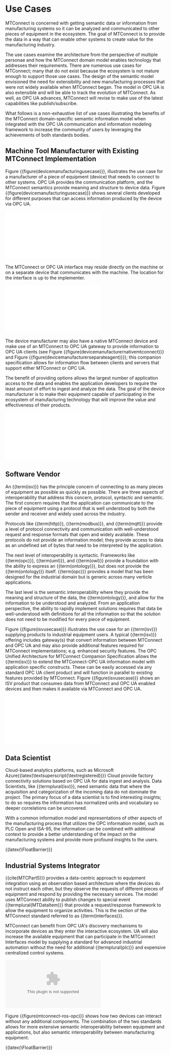 # Use Cases

MTConnect is concerned with getting semantic data or information from manufacturing systems so it can be analyzed and communicated to other pieces of equipment in the ecosystem. The goal of MTConnect is to provide the data in a way that can enable other systems to create value for the manufacturing industry. 

The use cases examine the architecture from the perspective of multiple personae and how the MTConnect domain model enables technology that addresses their requirements. There are numerous use cases for MTConnect; many that do not exist because the ecosystem is not mature enough to support those use cases. The design of the semantic model envisioned the need for extensibility and new manufacturing processes that were not widely available when MTConnect began. The model in OPC UA is also extensible and will be able to track the evolution of MTConnect. As well, as OPC UA advances, MTConnect will revise to make use of the latest capabilities like publish/subscribe.

What follows is a non-exhaustive list of use cases illustrating the benefits of the MTConnect domain-specific semantic information model when integrated with the OPC UA communication and information modeling framework to increase the community of users by leveraging the achievements of both standards bodies.

## Machine Tool Manufacturer with Existing MTConnect Implementation

Figure {{figure(devicemanufacturingusecase)}}, illustrates the use case for a manufacturer of a piece of equipment (device) that needs to connect to other systems. OPC UA provides the communication platform, and the MTConnect semantics provide meaning and structure to device data. Figure {{figure(devicemanufacturingusecase)}} shows several clients developed for different purposes that can access information produced by the device via OPC UA.

![The Device Manufacturer Use Case](diagrams/DeviceManufacturingUseCase.tex "devicemanufacturingusecase")

The MTConnect or OPC UA interface may reside directly on the machine or on a separate device that communicates with the machine. The location for the interface is up to the implementer.

![Device Manufacturer with Native MTConnect Agent](diagrams/DeviceManufacturerNativeMTConnect.tex "devicemanufacturernativemtconnect")

The device manufacturer may also have a native MTConnect device and make use of an MTConnect to OPC UA gateway to provide information to OPC UA clients (see Figure {{figure(devicemanufacturernativemtconnect)}} and Figure {{figure(devicemanufacturerseparateagent)}}); this companion specification allows for information flow between clients and servers that support either MTConnect or OPC UA.

The benefit of providing options allows the largest number of application access to the data and enables the application developers to require the least amount of effort to ingest and analyze the data. The goal of the device manufacturer is to make their equipment capable of participating in the ecosystem of manufacturing technology that will improve the value and effectiveness of their products. 

![Device Manufacturer with Separate MTConnect Agent](diagrams/DeviceManufacturerSeparateAgent.tex "devicemanufacturerseparateagent")

## Software Vendor

An {{term(isv)}} has the principle concern of connecting to as many pieces of equipment as possible as quickly as possible. There are three aspects of interoperability that address this concern, protocol, syntactic and semantic. The first concern requires that the application can communicate to the piece of equipment using a protocol that is well understood by both the sender and receiver and widely used across the industry. 

Protocols like {{term(http)}}, {{term(modbus)}}, and  {{term(mqtt)}} provide a level of protocol connectivity and communication with well-understood request and response formats that open and widely available. These protocols do not provide an information model; they provide access to data as an undefined set of bytes that need to be interpreted by the application.

The next level of interoperability is syntactic. Frameworks like {{term(opc)}}, {{term(uml)}}, and {{term(owl)}} provide a foundation with the ability to express an {{term(ontology)}}, but does not provide the {{term(ontology)}} itself. {{term(opc)}} provides a model that has been designed for the industrial domain but is generic across many verticle applications. 

The last level is the semantic interoperability where they provide the meaning and structure of the data, the {{term(ontology)}}, and allow for the information to be understood and analyzed. From an application perspective, the ability to rapidly implement solutions requires that data be well-understood with definitions for all the information so that the solution does not need to be modified for every piece of equipment. 


Figure {{figure(isvusecase)}} illustrates the use case for an {{term(isv)}} supplying products to industrial equipment users. A typical {{term(isv)}} offering includes gateway(s) that convert information between MTConnect and OPC UA and may also provide additional features required for MTConnect implementations; e.g. enhanced security features. The OPC Unified Architecture for MTConnect Companion Specification allows the {{term(isv)}} to extend the MTConnect-OPC UA information model with application specific constructs. These can be easily accessed via any standard OPC UA client product and will function in parallel to existing features provided by MTConnect. Figure {{figure(isvusecase)}} shows an ISV product that consumes data from MTConnect and OPC UA enabled devices and then makes it available via MTConnect and OPC UA.

![The Independent Software Vendor (ISV) Use Case](diagrams/ISVUseCase.tex "isvusecase")

## Data Scientist

Cloud-based analytics platforms, such as Microsoft Azure{{latex(\textsuperscript{\textregistered})}} Cloud provide factory connectivity solutions based on OPC UA for data ingest and analysis. Data Scientists, like {{termplural(isv)}}, need semantic data that where the acquisition and categorization of the incoming data do not dominate the project. The primary focus of a data scientist is to find interesting insights; to do so requires the information has normalized units and vocabulary so deeper correlations can be uncovered. 

With a common information model and representations of other aspects of the manufacturing process that utilizes the OPC information model, such as PLC Open and ISA-95, the information can be combined with additional context to provide a better understanding of the impact on the manufacturing systems and provide more profound insights to the users.

{{latex(\FloatBarrier)}}

## Industrial Systems Integrator

{{cite(MTCPart5)}} provides a data-centric approach to equipment integration using an observation based architecture where the devices do not instruct each other, but they observe the requests of different pieces of equipment and respond by providing the necessary services. The model uses MTConnect ability to publish changes to special event {{termplural(MTDataItem)}} that provide a request/response framework to allow the equipment to organize activities. This is the section of the MTConnect standard referred to as {{term(interfaces)}}.

MTConnect can benefit from OPC UA's discovery mechanisms to incorporate devices as they enter the interactive ecosystem.  UA will also increase the available equipment that can participate in the MTConnect Interfaces model by supplying a standard for advanced industrial automation without the need for additional {{termplural(plc)}} and expensive centralized control systems.

![MTConnect OPC UA and ROS Device Integration](diagrams/device-integration.eps "mtconnect-ros-opc")

Figure&#160;{{figure(mtconnect-ros-opc)}} shows how two devices can interact without any additional components. The combination of the two standards allows for more extensive semantic interoperability between equipment and applications,  but also semantic interoperability between manufacturing equipment. 

{{latex(\FloatBarrier)}}
